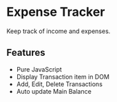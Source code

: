 # Expense Tracker 

Keep track of income and expenses.

## Features
* Pure JavaScript
* Display Transaction item in DOM
* Add, Edit, Delete Transactions
* Auto update Main Balance
